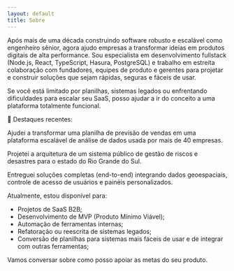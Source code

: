 ```yaml
---
layout: default
title: Sobre
---
```


Após mais de uma década construindo software robusto e escalável como engenheiro sênior, agora ajudo empresas a transformar ideias em produtos digitais de alta performance. Sou especialista em desenvolvimento fullstack (Node.js, React, TypeScript, Hasura, PostgreSQL) e trabalho em estreita colaboração com fundadores, equipes de produto e gerentes para projetar e construir soluções que sejam rápidas, seguras e fáceis de usar.

Se você está limitado por planilhas, sistemas legados ou enfrentando dificuldades para escalar seu SaaS, posso ajudar a ir do conceito a uma plataforma totalmente funcional.

🧩 Destaques recentes:

Ajudei a transformar uma planilha de previsão de vendas em uma plataforma escalável de análise de dados usada por mais de 40 empresas.

Projetei a arquitetura de um sistema público de gestão de riscos e desastres para o estado do Rio Grande do Sul.

Entreguei soluções completas (end-to-end) integrando dados geoespaciais, controle de acesso de usuários e painéis personalizados.

Atualmente, estou disponível para:

* Projetos de SaaS B2B;
* Desenvolvimento de MVP (Produto Mínimo Viável);
* Automação de ferramentas internas;
* Refatoração ou reescrita de sistemas legados;
* Conversão de planilhas para sistemas mais fáceis de usar e de integrar com outras ferramentas;

Vamos conversar sobre como posso apoiar as metas do seu produto.
